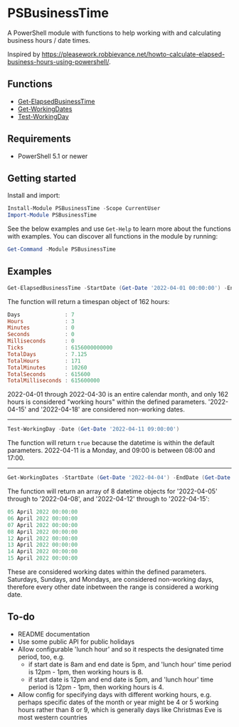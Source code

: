 # PSBusinessTime

A PowerShell module with functions to help working with and calculating business hours / date times.

Inspired by https://pleasework.robbievance.net/howto-calculate-elapsed-business-hours-using-powershell/.

## Functions

- [Get-ElapsedBusinessTime](docs/Get-ElapsedBusinessTime.md)
- [Get-WorkingDates](docs/Get-WorkingDates.md)
- [Test-WorkingDay](docs/Test-WorkingDay.md)

## Requirements

- PowerShell 5.1 or newer

## Getting started

Install and import:

```powershell
Install-Module PSBusinessTime -Scope CurrentUser
Import-Module PSBusinessTime
```

See the below examples and use `Get-Help` to learn more about the functions with examples. You can discover all functions in the module by running:

```powershell
Get-Command -Module PSBusinessTime
```

## Examples

```powershell
Get-ElapsedBusinessTime -StartDate (Get-Date '2022-04-01 00:00:00') -EndDate (Get-Date '2022-04-30 23:59:59') -NonWorkingDates (Get-Date '2022-04-15'), (Get-Date '2022-04-18')
```

The function will return a timespan object of 162 hours:

```powershell
Days              : 7
Hours             : 3
Minutes           : 0
Seconds           : 0
Milliseconds      : 0
Ticks             : 6156000000000
TotalDays         : 7.125
TotalHours        : 171
TotalMinutes      : 10260
TotalSeconds      : 615600
TotalMilliseconds : 615600000
```

2022-04-01 through 2022-04-30 is an entire calendar month, and only 162 hours is considered "working hours" within the defined parameters. '2022-04-15' and '2022-04-18' are considered non-working dates.

___

```powershell
Test-WorkingDay -Date (Get-Date '2022-04-11 09:00:00')
```

The function will return `true` because the datetime is within the default parameters. 2022-04-11 is a Monday, and 09:00 is between 08:00 and 17:00.

___

```powershell
Get-WorkingDates -StartDate (Get-Date '2022-04-04') -EndDate (Get-Date '2022-04-17') -NonWorkingDaysOfWeek 'Saturday','Sunday','Monday'
```

The function will return an array of 8 datetime objects for '2022-04-05' through to '2022-04-08', and '2022-04-12' through to '2022-04-15':

```powershell
05 April 2022 00:00:00
06 April 2022 00:00:00
07 April 2022 00:00:00
08 April 2022 00:00:00
12 April 2022 00:00:00
13 April 2022 00:00:00
14 April 2022 00:00:00
15 April 2022 00:00:00
```

These are considered working dates within the defined parameters. Saturdays, Sundays, and Mondays, are considered non-working days, therefore every other date inbetween the range is considered a working date.

## To-do

- README documentation
- Use some public API for public holidays
- Allow configurable 'lunch hour' and so it respects the designated time period, too, e.g.
  - if start date is 8am and end date is 5pm, and 'lunch hour' time period is 12pm - 1pm, then working hours is 8.
  - if start date is 12pm and end date is 5pm, and 'lunch hour' time period is 12pm - 1pm, then working hours is 4.
- Allow config for specifying days with different working hours, e.g. perhaps specific dates of the month or year might be 4 or 5 working hours rather than 8 or 9, which is generally days like Christmas Eve is most western countries
